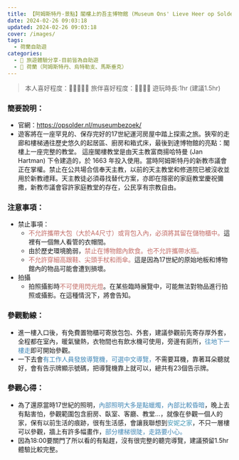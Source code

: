 ```yaml
---
title: 【阿姆斯特丹-景點】閣樓上的吾主博物館 (Museum Ons' Lieve Heer op Solder)
date: 2024-02-26 09:03:18
updated: 2024-02-26 09:03:18
cover: /images/
tags:
  - 荷蘭自助遊
categories: 
  - 🌴 旅遊體驗分享-目前皆為自助遊
  - 🥥 荷蘭（阿姆斯特丹、烏特勒支、馬斯垂克）
---
```

>本人喜好程度：🌝🌝🌝🌝🌝 旅伴喜好程度：🌝🌝🌝🌝
遊玩時長:1hr (建議1.5hr)

<!-- more -->

### 簡要說明：
+ 官網：https://opsolder.nl/museumbezoek/
+ 遊客將在一座罕見的、保存完好的17世紀運河房屋中踏上探索之旅。狹窄的走廊和樓梯通往歷史悠久的起居區、廚房和箱式床，最後到達博物館的亮點：閣樓上一座完整的教堂。
這座閣樓教堂是由天主教富商揚哈特曼 (Jan Hartman) 下令建造的，於 1663 年投入使用。當時阿姆斯特丹的新教市議會正在掌權。禁止在公共場合信奉天主教，以前的天主教堂和修道院已被沒收並用於新教禮拜。天主教徒必須尋找替代方案，亦即在隱密的家庭教堂慶祝彌撒，新教市議會容許家庭教堂的存在，公民享有宗教自由。

### 注意事項：
+ 禁止事項：
    + <font color=#c36d67>不允許攜帶大包（大於A4尺寸）或背包入內，必須將其留在儲物櫃中。</font>這裡有一個無人看管的衣帽間。
    + 由於歷史環境脆弱，<font color=#c36d67>禁止在博物館內飲食。也不允許攜帶水瓶。</font>
    + <font color=#c36d67>不允許穿細高跟鞋、尖頭手杖和雨傘。</font>這是因為17世紀的原始地板和博物館內的物品可能會遭到損壞。
+ 拍攝
    + 拍照攝影時<font color=#c36d67>不可使用閃光燈</font>。在某些臨時展覽中，可能無法對物品進行拍照或攝影。在這種情況下，將會告知。

### 參觀動線：
+ 進一樓入口後，有免費置物櫃可寄放包包、外套，建議參觀前先寄存厚外套，全程都在室內，暖氣蠻熱，衣物間也有飲水機可使用，旁邊有廁所，<font color=#4287B5>往地下一樓走</font>即可開始參觀。
+ 一下去會<font color=#4287B5>有工作人員發放導覽機，可選中文導覽，</font>不需要耳機，靠著耳朵聽就好，會有告示牌顯示號碼，把導覽機靠上就可以，總共有23個告示牌。

### 參觀心得：
+ 為了還原當時17世紀的照明，<font color=#4287B5>內部照明大多是點蠟燭，內部比較昏暗</font>，晚上去有點害怕，參觀範圍包含廚房、臥室、客廳、教堂…，就像在參觀一個人的家，保有以前生活的痕跡，很有生活感，會讓我聯想到<font color=#4599B6>安妮之家</font>，不只一層樓可以參觀，牆上有許多幅畫作，<font color=#4287B5>部分樓梯很陡，走路要小心。</font>
+ 因為18:00要關門了所以看的有點趕，沒有很完整的聽完導覽，建議預留1.5hr體驗比較完整。